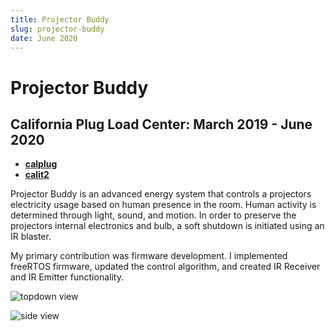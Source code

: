 ```yaml
---
title: Projector Buddy
slug: projector-buddy
date: June 2020
---
```


# Projector Buddy

## California Plug Load Center: March 2019 - June 2020

- [**calplug**](http://calplug.org/)
- [**calit2**](https://www.calit2.uci.edu/)

Projector Buddy is an advanced energy system that controls a projectors
electricity usage based on human presence in the room. Human activity is
determined through light, sound, and motion. In order to preserve the projectors
internal electronics and bulb, a soft shutdown is initiated using an IR blaster.

My primary contribution was firmware development. I implemented freeRTOS
firmware, updated the control algorithm, and created IR Receiver and IR Emitter
functionality.

![topdown view](/images/projectorBuddy/topV2.webp)

![side view](/images/projectorBuddy/side.webp)
